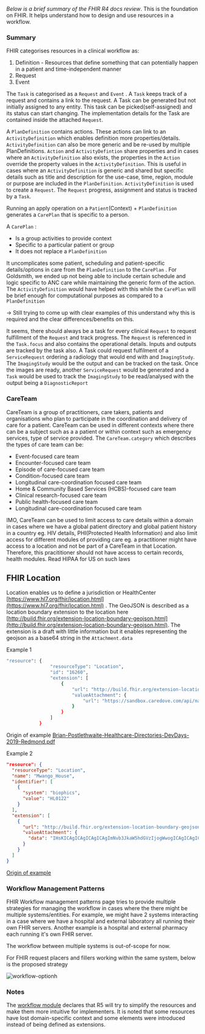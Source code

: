 _Below is a brief summary of the FHIR R4 docs review_. This is the foundation on FHIR. It helps understand how to design and use resources in a workflow.

### Summary

FHIR categorises resources in a clinical workflow as:

1. Definition - Resources that define something that can potentially happen in a patient and time-independent manner
2. Request
3. Event

The `Task` is categorised as a `Request` and `Event` . A `Task` keeps track of a request and contains a link to the request. A Task can be generated but not initially assigned to any entity. This task can be picked(self-assigned) and its status can start changing. The implementation details for the Task are contained inside the attached `Request`.

A `PlanDefinition` contains actions. These actions can link to an `ActivityDefinition` which enables definition more properties/details. `ActivityDefinition` can also be more generic and be re-used by multiple PlanDefinitions. `Action` and `ActivityDefintion` share properties and in cases where an `ActivityDefinition` also exists, the properties in the `Action` override the property values in the `ActivityDefinition`. This is useful in cases where an `ActivityDefinition` is generic and shared but specific details such as title and description for the use-case, time, region, module or purpose are included in the `PlanDefinition`. `ActivityDefinition` is used to create a `Request`. The `Request` progress, assignment and status is tracked by a `Task`.

Running an apply operation on a `Patient`(Context) + `PlanDefinition` generates a `CarePlan` that is specific to a person.

A `CarePlan` :

- Is a group activities to provide context
- Specific to a particular patient or group
- It does not replace a `PlanDefinition`

It uncomplicates some patient, scheduling and patient-specific details/options in care from the `PlanDefinition` to the `CarePlan` . For Goldsmith, we ended up not being able to include certain schedule and logic specific to ANC care while maintaining the generic form of the action. The `ActivityDefinition` would have helped with this while the `CarePlan` will be brief enough for computational purposes as compared to a `PlanDefinition`

  → Still trying to come up with clear examples of this understand why this is required and  the clear differences/benefits on this.

It seems, there should always be a task for every clinical `Request` to request fulfillment of the `Request` and track progress. The `Request` is referenced in the `Task.focus` and also contains the operational details. Inputs and outputs are tracked by the task also. A Task could request fulfilment of a `ServiceRequest` ordering a radiology that would end with and `ImagingStudy`. The `ImagingStudy` would be the output and can be tracked on the task. Once the images are ready, another `ServiceRequest` would be generated and a `Task` would be used to track the `ImagingStudy` to be read/analysed with the output being a `DiagnosticReport`

### CareTeam

CareTeam is a group of practitioners, care takers, patients and organisations who plan to participate in the coordination and delivery of care for a patient. CareTeam can be used in different contexts where there can be a subject such as a a patient or within context such as emergency services, type of service provided. The `CareTeam.category` which describes the types of care team can be:

- Event-focused care team
- Encounter-focused care team
- Episode of care-focused care team
- Condition-focused care team
- Longitudinal care-coordination focused care team
- Home & Community Based Services (HCBS)-focused care team
- Clinical research-focused care team
- Public health-focused care team
- Longitudinal care-coordination focused care team

IMO, CareTeam can be used to limit access to care details within a domain in cases where we have a global patient directory and global patient history in a country eg. HIV details, PHI(Protected Health Information) and also limit access for different modules of providing care eg. a practitioner might have access to a location and not be part of a CareTeam in that Location. Therefore, this pracititioner should not have access to certain records, health modules. Read HIPAA for US on such laws

## FHIR Location

Location enables us to define a jurisdiction or HealthCenter [https://www.hl7.org/fhir/location.html](https://www.hl7.org/fhir/location.html) . The GeoJSON is described as a location boundary extension to the location here [http://build.fhir.org/extension-location-boundary-geojson.html](http://build.fhir.org/extension-location-boundary-geojson.html). The extension is a draft with little information but it enables representing the geojson as a base64 string in the `Attachment.data`

Example 1

```bash
"resource": {
                "resourceType": "Location",
                "id": "16260",
                "extension": [
                    {
                        "url": "http://build.fhir.org/extension-location-boundary-geojson.html",
                        "valueAttachment": {
                            "url": "https://sandbox.caredove.com/api/native_v1/Boundary/16907"
                        }
                    }
                ]
            }
```

Origin of example [Brian-Postlethwaite-Healthcare-Directories-DevDays-2019-Redmond.pdf](https://s3-us-west-2.amazonaws.com/secure.notion-static.com/db724112-1589-469e-b4f6-b5165a7581d8/Brian-Postlethwaite-Healthcare-Directories-DevDays-2019-Redmond.pdf)

Example 2

```json
"resource": {
  "resourceType": "Location",
  "name": "Mwango_House",
  "identifier": [
    {
      "system": "biophics",
      "value": "HL0122"
    }
  ],
  "extension": [
    {
      "url": "http://build.fhir.org/extension-location-boundary-geojson.html",
      "valueAttachment": {
        "data": "IHsKICAgICAgICAgICAgImNvb3JkaW5hdGVzIjogWwogICAgICAgICAgICAgICAgOTkuMTgxNzc5NTExNjc3NTgsCiAgICAgICAgICAgICAgICAxNy4wMTA5ODU4OTE5NzU1MDUKICAgICAgICAgICAgXSwKICAgICAgICAgICAgInR5cGUiOiAiUG9pbnQiCiAgICAgICAgfSw="
      }
    }
  ]
}
```
[Origin of example](https://github.com/OpenSRP/fhircore/blob/main/docs/patient-resource/sample-resources/Location.fhir.json)

### Workflow Management Patterns

FHIR Workflow management patterns page tries to provide multiple strategies for managing the workflow in cases where the there might be multiple systems/entities. For example, we might have 2 systems interacting in a case where we have a hospital and external laboratory all running their own FHIR servers. Another example is a hospital and external pharmacy each running it's own FHIR server. 

The workflow between multiple systems is out-of-scope for now.

For FHIR request placers and fillers working within the same system, below is the proposed strategy

![workflow-optionh](https://user-images.githubusercontent.com/31766075/114738651-d582dd80-9d50-11eb-832c-174ae708a3b8.png)


### Notes
The [workflow module](https://www.hl7.org/fhir/workflow-module.html) declares that R5 will try to simplify the resources and make them more intuitive for implementers. It is noted that some resources have lost domain-specific context and some elements were introduced instead of being defined as extensions.